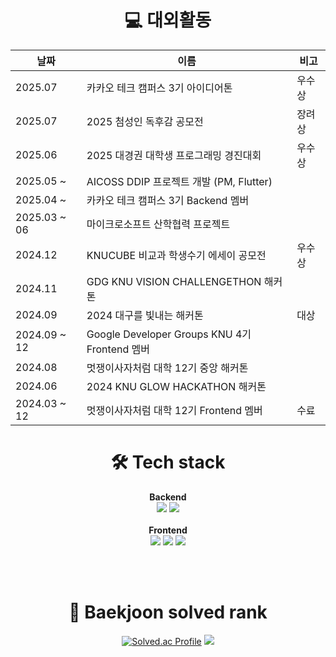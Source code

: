 

<div align="center">
  

# 💻 대외활동
  | 날짜 | 이름 | 비고 | 
|----|----|----|
| 2025.07 |카카오 테크 캠퍼스 3기 아이디어톤|우수상 |
| 2025.07 |2025 첨성인 독후감 공모전|장려상 |
| 2025.06 |2025 대경권 대학생 프로그래밍 경진대회|우수상 |
| 2025.05 ~ |AICOSS DDIP 프로젝트 개발 (PM, Flutter)| |
| 2025.04 ~ |카카오 테크 캠퍼스 3기 Backend 멤버| |
| 2025.03 ~ 06 |마이크로소프트 산학협력 프로젝트| |
| 2024.12 |KNUCUBE 비교과 학생수기 에세이 공모전|우수상 |
| 2024.11 |GDG KNU VISION CHALLENGETHON 해커톤| |
| 2024.09 |2024 대구를 빛내는 해커톤|대상|
| 2024.09 ~ 12|Google Developer Groups KNU 4기 Frontend 멤버| |
| 2024.08 |멋쟁이사자처럼 대학 12기 중앙 해커톤| |
| 2024.06 |2024 KNU GLOW HACKATHON 해커톤| |
| 2024.03 ~ 12 |멋쟁이사자처럼 대학 12기 Frontend 멤버|수료|
  
  # 🛠️ Tech stack

<p align="center">
  <b>Backend</b><br>
  <img src="https://img.shields.io/badge/Java-007396?style=for-the-badge&logo=Java&logoColor=white">
  <img src="https://img.shields.io/badge/Spring_Boot-6DB33F?style=for-the-badge&logo=Spring-Boot&logoColor=white">
  <br><br>
  <b>Frontend</b><br>
  <img src="https://img.shields.io/badge/flutter-02569B?style=for-the-badge&logo=flutter&logoColor=white">
  <img src="https://img.shields.io/badge/TypeScript-3178C6?style=for-the-badge&logo=typescript&logoColor=white">
  <img src="https://img.shields.io/badge/React-61DAFB?style=for-the-badge&logo=react&logoColor=black">
</p>
  
  <br><br>
  
    
# 🏅 Baekjoon solved rank
[![Solved.ac Profile](http://mazassumnida.wtf/api/generate_badge?boj=park_new0)](https://solved.ac/profile/park_new0)  <img src="http://mazandi.herokuapp.com/api?handle=park_new0&theme=frog"/>
</div>





